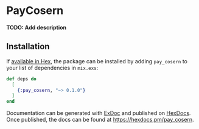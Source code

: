 # PayCosern

**TODO: Add description**

## Installation

If [available in Hex](https://hex.pm/docs/publish), the package can be installed
by adding `pay_cosern` to your list of dependencies in `mix.exs`:

```elixir
def deps do
  [
    {:pay_cosern, "~> 0.1.0"}
  ]
end
```

Documentation can be generated with [ExDoc](https://github.com/elixir-lang/ex_doc)
and published on [HexDocs](https://hexdocs.pm). Once published, the docs can
be found at <https://hexdocs.pm/pay_cosern>.

